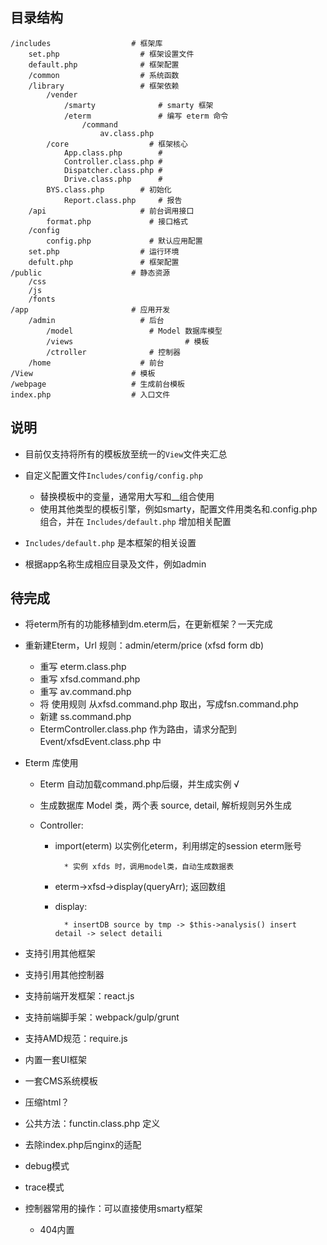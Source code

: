 ## 目录结构

```
/includes                  # 框架库
	set.php                  # 框架设置文件 
	default.php              # 框架配置
	/common                  # 系统函数
	/library                 # 框架依赖  
		/vender  
			/smarty              # smarty 框架
			/eterm               # 编写 eterm 命令
				/command
					av.class.php   
		/core                  # 框架核心
			App.class.php        #  
			Controller.class.php #
			Dispatcher.class.php #
			Drive.class.php      # 
	    BYS.class.php        # 初始化
			Report.class.php     # 报告
	/api                     # 前台调用接口
		format.php             # 接口格式
	/config
		config.php             # 默认应用配置
	set.php                  # 运行环境
	defult.php               # 框架配置
/public                    # 静态资源
	/css
	/js
	/fonts
/app                       # 应用开发
	/admin                   # 后台
		/model                 # Model 数据库模型
		/views					       # 模板
		/ctroller              # 控制器
	/home                    # 前台
/View                      # 模板
/webpage                   # 生成前台模板
index.php                  # 入口文件
```

## 说明

* 目前仅支持将所有的模板放至统一的`View`文件夹汇总
* 自定义配置文件`Includes/config/config.php`

	* 替换模板中的变量，通常用大写和__组合使用
	* 使用其他类型的模板引擎，例如smarty，配置文件用类名和.config.php组合，并在 `Includes/default.php` 增加相关配置

* `Includes/default.php` 是本框架的相关设置
* 根据app名称生成相应目录及文件，例如admin

## 待完成

* 将eterm所有的功能移植到dm.eterm后，在更新框架？一天完成
* 重新建Eterm，Url 规则：admin/eterm/price (xfsd form db)
	
	* 重写 eterm.class.php
	* 重写 xfsd.command.php
	* 重写 av.command.php
	* 将 使用规则 从xfsd.command.php 取出，写成fsn.command.php
	* 新建 ss.command.php
	* EtermController.class.php 作为路由，请求分配到 Event/xfsdEvent.class.php 中

* Eterm 库使用

	* Eterm 自动加载command.php后缀，并生成实例 √
	* 生成数据库 Model 类，两个表 source, detail, 解析规则另外生成
	* Controller:

		* import(eterm) 以实例化eterm，利用绑定的session eterm账号

				* 实例 xfds 时，调用model类，自动生成数据表	

		* eterm->xfsd->display(queryArr); 返回数组
		* display:

				* insertDB source by tmp -> $this->analysis() insert detail -> select detaili 

* 支持引用其他框架
* 支持引用其他控制器

* 支持前端开发框架：react.js
* 支持前端脚手架：webpack/gulp/grunt
* 支持AMD规范：require.js

* 内置一套UI框架
* 一套CMS系统模板
* 压缩html？
* 公共方法：functin.class.php 定义
* 去除index.php后nginx的适配
* debug模式
* trace模式
* 控制器常用的操作：可以直接使用smarty框架
	* 404内置
